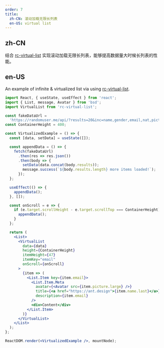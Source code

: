 ```yaml
---
order: 7
title:
  zh-CN: 滚动加载无限长列表
  en-US: virtual list
---
```


## zh-CN

结合 [rc-virtual-list](https://github.com/react-component/virtual-list) 实现滚动加载无限长列表，能够提高数据量大时候长列表的性能。

## en-US

An example of infinite & virtualized list via using [rc-virtual-list](https://github.com/react-component/virtual-list).

```jsx
import React, { useState, useEffect } from 'react';
import { List, message, Avatar } from 'bsd';
import VirtualList from 'rc-virtual-list';

const fakeDataUrl =
  'https://randomuser.me/api/?results=20&inc=name,gender,email,nat,picture&noinfo';
const ContainerHeight = 400;

const VirtualizedExample = () => {
  const [data, setData] = useState([]);

  const appendData = () => {
    fetch(fakeDataUrl)
      .then(res => res.json())
      .then(body => {
        setData(data.concat(body.results));
        message.success(`${body.results.length} more items loaded!`);
      });
  };

  useEffect(() => {
    appendData();
  }, []);

  const onScroll = e => {
    if (e.target.scrollHeight - e.target.scrollTop === ContainerHeight) {
      appendData();
    }
  };

  return (
    <List>
      <VirtualList
        data={data}
        height={ContainerHeight}
        itemHeight={47}
        itemKey="email"
        onScroll={onScroll}
      >
        {item => (
          <List.Item key={item.email}>
            <List.Item.Meta
              avatar={<Avatar src={item.picture.large} />}
              title={<a href="https://ant.design">{item.name.last}</a>}
              description={item.email}
            />
            <div>Content</div>
          </List.Item>
        )}
      </VirtualList>
    </List>
  );
};

ReactDOM.render(<VirtualizedExample />, mountNode);
```
